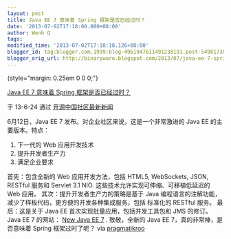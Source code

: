 ```yaml
---
layout: post
title: Java EE 7 意味着 Spring 框架是否已经过时？
date: '2013-07-02T17:18:00.000+08:00'
author: Wenh Q
tags:
modified_time: '2013-07-02T17:18:18.126+08:00'
blogger_id: tag:blogger.com,1999:blog-4961947611491238191.post-5498173824331688138
blogger_orig_url: http://binaryware.blogspot.com/2013/07/java-ee-7-spring.html
---
```


 {style="margin: 0.25em 0 0 0;"}

[Java EE 7 意味着 Spring
框架是否已经过时？](http://www.oschina.net/news/41717/the_day_the_spring_framework_became_legacy)

于 13-6-24 通过 [开源中国社区最新新闻](http://www.oschina.net/?from=rss)


6月12日，Java EE 7 发布。对企业社区来说，这是一个非常激进的 Java EE
的主要版本。特点：

1.  下一代的 Web 应用开发技术
2.  提升开发者生产力
3.  满足企业要求

首先：包含全新的 Web 应用开发方法，包括 HTML5, WebSockets, JSON, RESTful
服务和 Servlet 3.1 NIO. 这些技术允许实现可伸缩、可移植低延迟的 Web
应用。
其次：提升开发者生产力的策略是基于 Java
编程语言的注解功能，减少了样板代码，更方便的开发各种集成服务，包括
标准化的 RESTful 服务。
最后：这是关于 Java EE 首次实现批量应用，包括并发工具包和 JMS 的修订。
Java EE 7 的网站： [New Java EE 7](http://www.oracle.com/javaee) .
致敬，全新的 Java EE 7，真的非常棒，是否意味着 Spring 框架过时了呢？
via
[pragmatikroo](http://pragmatikroo.blogspot.com/2013/06/the-day-spring-framework-became-legacy.html)
